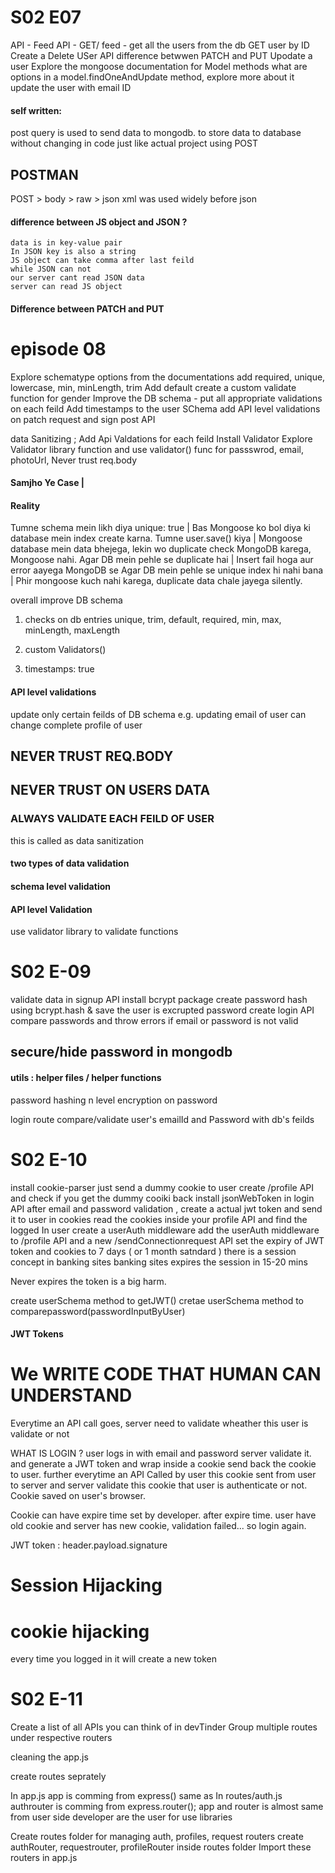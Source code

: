 # S02 E07
API - Feed API - GET/ feed  - get all the users from the db
GET user by ID
Create a Delete USer API
difference betwwen  PATCH and PUT
Upodate a user
Explore the mongoose documentation for Model methods
what are options in a model.findOneAndUpdate method, explore more about it
update the user with email ID

#### self written:
post query is used to send data to mongodb.
to store data to database without changing in code just like actual project using POST

## POSTMAN
POST > body > raw > json
xml was used widely before json

#### difference between JS object and JSON ?
    data is in key-value pair
    In JSON key is also a string
    JS object can take comma after last feild
    while JSON can not
    our server cant read JSON data
    server can read JS object
    
#### Difference between PATCH and PUT
    

# episode 08

Explore schematype options from the documentations
add required, unique, lowercase, min, minLength, trim
Add default
create a custom validate function for gender
Improve the DB schema - put all appropriate validations on each feild
Add timestamps to the user SChema
add API level validations on patch request and sign post API

data Sanitizing ; Add Api Valdations for each feild
Install Validator
Explore Validator library function and use validator() func for passswrod, email, photoUrl, 
Never trust req.body


#### Samjho Ye Case | 
####    Reality

Tumne schema mein likh diya unique: true |
    Bas Mongoose ko bol diya ki database mein index create karna.
Tumne user.save() kiya | 
    Mongoose database mein data bhejega, lekin wo duplicate check MongoDB karega, Mongoose nahi.
Agar DB mein pehle se duplicate hai | 
    Insert fail hoga aur error aayega MongoDB se
Agar DB mein pehle se unique index hi nahi bana | 
    Phir mongoose kuch nahi karega, duplicate data chale jayega silently.

overall improve DB schema

1. checks on db entries
unique, trim, default, required, min, max, minLength, maxLength

2. custom Validators()

3. timestamps: true

#### API level validations
update only certain feilds of DB schema
e.g.  updating email of user can change complete profile of user

## NEVER TRUST REQ.BODY
## NEVER TRUST ON USERS DATA
### ALWAYS VALIDATE EACH FEILD OF USER 

this is called as data sanitization

#### two types of data validation
#### schema level validation
#### API level Validation

use validator library to validate functions



# S02 E-09

validate data in signup API
install bcrypt package
create password hash using bcrypt.hash & save the user is excrupted password
create login API
compare passwords and throw errors if email or password is not valid

## secure/hide password in mongodb
#### utils : helper files / helper functions

password hashing 
n level encryption on password

login route
compare/validate user's emailId and Password with db's feilds


# S02 E-10

install cookie-parser
just send a dummy cookie to user
create /profile API and check if you get the dummy cooiki back
install jsonWebToken
in login API after email and password validation , create a actual jwt token and send it to user in cookies
read the cookies inside your profile API and find the logged In user
create a userAuth middleware
add the userAuth middleware to /profile API and a new /sendConnectionrequest API
set the expiry of JWT token and cookies to 7 days ( or  1 month satndard )
there is a session concept in banking sites
banking sites expires the session in 15-20 mins 

Never expires the token is a big harm.

create userSchema method to getJWT()
cretae userSchema method to comparepassword(passwordInputByUser)
#### JWT Tokens

# We WRITE CODE THAT HUMAN CAN UNDERSTAND

Everytime an API call goes, server need to validate wheather this user is validate or not

WHAT IS LOGIN ?
user logs in with email and password server validate it. and generate a JWT token and wrap inside a cookie send back the cookie to user.
further everytime an API Called by user this cookie sent from user to server and server validate this cookie that user is authenticate or not.
Cookie saved on user's browser.

Cookie can have expire time set by developer.
after expire time. user have old cookie and server has new cookie, validation failed...
so login again.

JWT token : header.payload.signature 


# Session Hijacking
# cookie hijacking
every time you logged in it will create a new token 


# S02 E-11

Create a list of all APIs you can think of in devTinder
Group multiple routes under respective routers

cleaning the app.js

create routes seprately

In app.js app is comming from express()
same as In routes/auth.js authrouter is comming from express.router();
app and router is almost same from user side
developer are the user for use libraries

Create routes folder for managing auth, profiles, request routers
create authRouter, requestrouter, profileRouter inside routes folder
Import these routers in app.js
